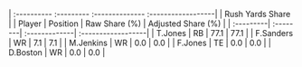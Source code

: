 | :---------- :--------- :-------------- :------------------|
|                      Rush Yards Share                     |
| Player    | Position | Raw Share (%) | Adjusted Share (%) |
| :---------| :--------| :-------------| :------------------|
| T.Jones   | RB       | 77.1          | 77.1               |
| F.Sanders | WR       | 7.1           | 7.1                |
| M.Jenkins | WR       | 0.0           | 0.0                |
| F.Jones   | TE       | 0.0           | 0.0                |
| D.Boston  | WR       | 0.0           | 0.0                |
